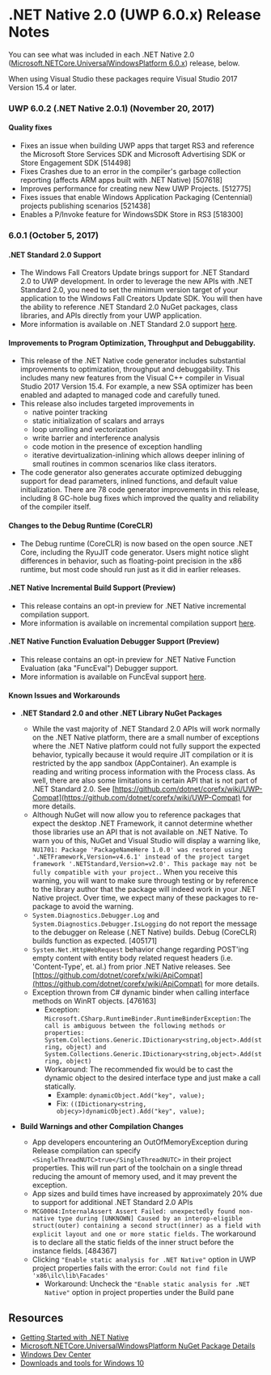 # .NET Native 2.0 (UWP 6.0.x) Release Notes

You can see what was included in each .NET Native 2.0 ([Microsoft.NETCore.UniversalWindowsPlatform 6.0.x](https://www.nuget.org/packages/Microsoft.NETCore.UniversalWindowsPlatform)) release, below.

When using Visual Studio these packages require Visual Studio 2017 Version 15.4 or later.

### UWP 6.0.2 (.NET Native 2.0.1) (November 20, 2017)

#### Quality fixes
- Fixes an issue when building UWP apps that target RS3 and reference the Microsoft Store Services SDK and Microsoft Advertising SDK or Store Engagement SDK [514498]
- Fixes Crashes due to an error in the compiler's garbage collection reporting (affects ARM apps built with .NET Native) [507618]
- Improves performance for creating new New UWP Projects. [512775]
- Fixes issues that enable Windows Application Packaging (Centennial) projects publishing scenarios [521438]
- Enables a P/Invoke feature for WindowsSDK Store in RS3 [518300]

### 6.0.1 (October 5, 2017)

#### .NET Standard 2.0 Support

- The Windows Fall Creators Update brings support for .NET Standard 2.0 to UWP development. In order to leverage the new APIs with .NET Standard 2.0, you need to set the minimum version target of your application to the Windows Fall Creators Update SDK. You will then have the ability to reference .NET Standard 2.0 NuGet packages, class libraries, and APIs directly from your UWP application.
- More information is available on .NET Standard 2.0 support [here](https://docs.microsoft.com/en-us/dotnet/standard/net-standard).

#### Improvements to Program Optimization, Throughput and Debuggability.

- This release of the .NET Native code generator includes substantial improvements to optimization, throughput and debuggability. This includes many new features from the Visual C++ compiler in Visual Studio 2017 Version 15.4.  For example, a new SSA optimizer has been enabled and adapted to managed code and carefully tuned.
- This release also includes targeted improvements in
    - native pointer tracking
    - static initialization of scalars and arrays
    - loop unrolling and vectorization
    - write barrier and interference analysis
    - code motion in the presence of exception handling
    - iterative devirtualization-inlining which allows deeper inlining of small routines in common scenarios like class iterators.
- The code generator also generates accurate optimized debugging support for dead parameters, inlined functions, and default value initialization.  There are 78 code generator improvements in this release, including 8 GC-hole bug fixes which improved the quality and reliability of the compiler itself.

#### Changes to the Debug Runtime (CoreCLR)

- The Debug runtime (CoreCLR) is now based on the open source .NET Core, including the RyuJIT code generator.  Users might notice slight differences in behavior, such as floating-point precision in the x86 runtime, but most code should run just as it did in earlier releases.


#### .NET Native Incremental Build Support (Preview)

- This release contains an opt-in preview for .NET Native incremental compilation support.
- More information is available on incremental compilation support [here](incremental-compilation.md).

#### .NET Native Function Evaluation Debugger Support (Preview)

- This release contains an opt-in preview for .NET Native Function Evaluation (aka "FuncEval") Debugger support.
- More information is available on FuncEval support [here](funceval.md).


#### Known Issues and Workarounds

- **.NET Standard 2.0 and other .NET Library NuGet Packages**
    - While the vast majority of .NET Standard 2.0 APIs will work normally on the .NET Native platform, there are a small number of exceptions where the .NET Native platform could not fully support the expected behavior, typically because it would require JIT compilation or it is restricted by the app sandbox (AppContainer). An example is reading and writing process information with the Process class. As well, there are also some limitations in certain API that is not part of .NET Standard 2.0. See [https://github.com/dotnet/corefx/wiki/UWP-Compat](https://github.com/dotnet/corefx/wiki/UWP-Compat) for more details.
    - Although NuGet will now allow you to reference packages that expect the desktop .NET Framework, it cannot determine whether those libraries use an API that is not available on .NET Native. To warn you of this, NuGet and Visual Studio will display a warning like, ```NU1701: Package 'PackageNameHere 1.0.0' was restored using '.NETFramework,Version=v4.6.1' instead of the project target framework '.NETStandard,Version=v2.0'. This package may not be fully compatible with your project.```. When you receive this warning, you will want to make sure through testing or by reference to the library author that the package will indeed work in your .NET Native project. Over time, we expect many of these packages to re-package to avoid the warning.
    - ```System.Diagnostics.Debugger.Log``` and ```System.Diagnostics.Debugger.IsLogging``` do not report the message to the debugger on Release (.NET Native) builds.  Debug (CoreCLR) builds function as expected.  [405171]
    - ```System.Net.HttpWebRequest``` behavior change regarding POST'ing empty content with entity body related request headers (i.e. 'Content-Type', et. al.) from prior .NET Native releases. See [https://github.com/dotnet/corefx/wiki/ApiCompat](https://github.com/dotnet/corefx/wiki/ApiCompat) for more details.
    - Exception thrown from C# dynamic binder when calling interface methods on WinRT objects. [476163]
        - Exception: ```Microsoft.CSharp.RuntimeBinder.RuntimeBinderException:The call is ambiguous between the following methods or properties: System.Collections.Generic.IDictionary<string,object>.Add(string, object) and System.Collections.Generic.IDictionary<string,object>.Add(string, object)```
        - Workaround: The recommended fix would be to cast the dynamic object to the desired interface type and just make a call statically.
            - Example: ```dynamicObject.Add("key", value);```
            - Fix: ```((IDictionary<string, objecy>)dynamicObject).Add("key", value);```

- **Build Warnings and other Compilation Changes**
    - App developers encountering an OutOfMemoryException during Release compilation can specify ```<SingleThreadNUTC>true</SingleThreadNUTC>``` in their project properties.  This will run part of the toolchain on a single thread reducing the amount of memory used, and it may prevent the exception.
    - App sizes and build times have increased by approximately 20% due to support for additional .NET Standard 2.0 APIs
    - ```MCG0004:InternalAssert Assert Failed: unexpectedly found non-native type during [UNKNOWN] Caused by an interop-eligible struct(outer) containing a second struct(inner) as a field with explicit layout and one or more static fields.``` The workaround is to declare all the static fields of the inner struct before the instance fields. [484367]
    - Clicking ```"Enable static analysis for .NET Native"``` option in UWP project properties fails with the error: ```Could not find file 'x86\ilc\lib\Facades'```
        - Workaround: Uncheck the ```"Enable static analysis for .NET Native"``` option in project properties under the Build pane

## Resources

- [Getting Started with .NET Native](https://docs.microsoft.com/en-us/dotnet/framework/net-native/getting-started-with-net-native)
- [Microsoft.NETCore.UniversalWindowsPlatform NuGet Package Details](https://www.nuget.org/packages/Microsoft.NETCore.UniversalWindowsPlatform)
- [Windows Dev Center](https://developer.microsoft.com/en-us/windows/apps/getstarted)
- [Downloads and tools for Windows 10](https://developer.microsoft.com/en-us/windows/downloads)
